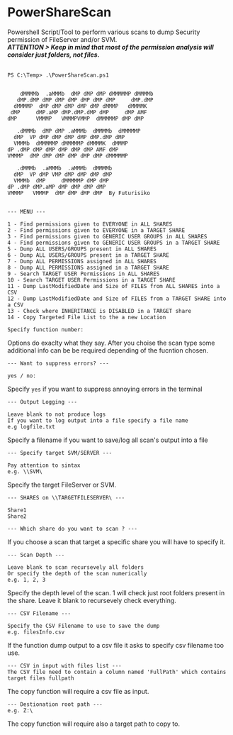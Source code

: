 # PowerShareScan

Powershell Script/Tool to perform various scans to dump Security permission of FileServer and/or SVM.<br>
***ATTENTION > Keep in mind that most of the permission analysis will consider just folders, not files.*** <br>
<br>

```
PS C:\Temp> .\PowerShareScan.ps1


    dMMMMb  .aMMMb  dMP dMP dMP dMMMMMP dMMMMb
   dMP.dMP dMP dMP dMP dMP dMP dMP     dMP.dMP
  dMMMMP  dMP dMP dMP dMP dMP dMMMP   dMMMMK
 dMP     dMP.aMP dMP.dMP.dMP dMP     dMP AMF
dMP      VMMMP   VMMMPVMMP  dMMMMMP dMP dMP

   .dMMMb  dMP dMP .aMMMb  dMMMMb  dMMMMMP
  dMP  VP dMP dMP dMP dMP dMP.dMP dMP
  VMMMb  dMMMMMP dMMMMMP dMMMMK  dMMMP
dP .dMP dMP dMP dMP dMP dMP AMF dMP
VMMMP  dMP dMP dMP dMP dMP dMP dMMMMMP

   .dMMMb  .aMMMb  .aMMMb  dMMMMb
  dMP  VP dMP VMP dMP dMP dMP dMP
  VMMMb  dMP     dMMMMMP dMP dMP
dP .dMP dMP.aMP dMP dMP dMP dMP
VMMMP   VMMMP  dMP dMP dMP dMP  By Futurisiko


--- MENU ---

1 - Find permissions given to EVERYONE in ALL SHARES
2 - Find permissions given to EVERYONE in a TARGET SHARE
3 - Find permissions given to GENERIC USER GROUPS in ALL SHARES
4 - Find permissions given to GENERIC USER GROUPS in a TARGET SHARE
5 - Dump ALL USERS/GROUPS present in ALL SHARES
6 - Dump ALL USERS/GROUPS present in a TARGET SHARE
7 - Dump ALL PERMISSIONS assigned in ALL SHARES
8 - Dump ALL PERMISSIONS assigned in a TARGET SHARE
9 - Search TARGET USER Permissions in ALL SHARES
10 - Search TARGET USER Permissions in a TARGET SHARE
11 - Dump LastModifiedDate and Size of FILES from ALL SHARES into a CSV
12 - Dump LastModifiedDate and Size of FILES from a TARGET SHARE into a CSV
13 - Check where INHERITANCE is DISABLED in a TARGET share
14 - Copy Targeted File List to the a new Location

Specify function number:
```

Options do exaclty what they say.
After you choise the scan type some additional info can be be required depending of the fucntion chosen. <br>

```
--- Want to suppress errors? ---

yes / no:
```
Specify ```yes``` if you want to suppress annoying errors in the terminal <br>
```
--- Output Logging ---

Leave blank to not produce logs
If you want to log output into a file specify a file name
e.g logfile.txt
```
Specify a filename if you want to save/log all scan's output into a file <br>
```
--- Specify target SVM/SERVER ---

Pay attention to sintax
e.g. \\SVM\
```
Specify the target FileServer or SVM. <br>
```
--- SHARES on \\TARGETFILESERVER\ ---

Share1
Share2

--- Which share do you want to scan ? ---
```
If you choose a scan that target a specific share you will have to specify it. <br>

```
--- Scan Depth ---

Leave blank to scan recursevely all folders
Or specify the depth of the scan numerically
e.g. 1, 2, 3
```
Specify the depth level of the scan. 1 will check just root folders present in the share. Leave it blank to recursevely check everything. <br>

```
--- CSV Filename ---

Specify the CSV Filename to use to save the dump
e.g. filesInfo.csv
```
If the function dump output to a csv file it asks to specify csv filename too use.<br>
```
--- CSV in input with files list ---
The CSV file need to contain a column named 'FullPath' which contains target files fullpath
```
The copy function will require a csv file as input.
```
--- Destionation root path ---
e.g. Z:\
```
The copy function will require also a target path to copy to.

